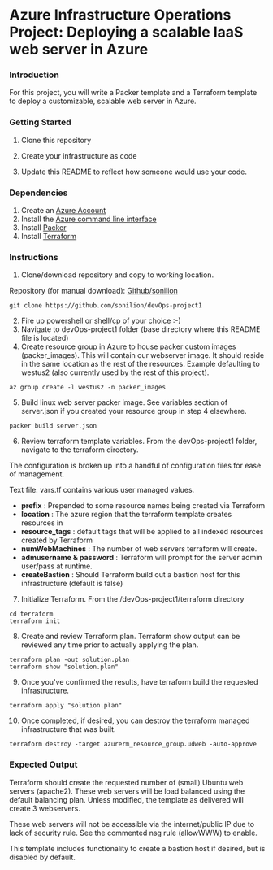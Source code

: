 # Azure Infrastructure Operations Project: Deploying a scalable IaaS web server in Azure

### Introduction
For this project, you will write a Packer template and a Terraform template to deploy a customizable, scalable web server in Azure.

### Getting Started
1. Clone this repository

2. Create your infrastructure as code

3. Update this README to reflect how someone would use your code.

### Dependencies
1. Create an [Azure Account](https://portal.azure.com)
2. Install the [Azure command line interface](https://docs.microsoft.com/en-us/cli/azure/install-azure-cli?view=azure-cli-latest)
3. Install [Packer](https://www.packer.io/downloads)
4. Install [Terraform](https://www.terraform.io/downloads.html)

### Instructions
1. Clone/download repository and copy to working location.

  Repository (for manual download): [Github/sonilion](https://github.com/sonilion/devOps-project1)
```
git clone https://github.com/sonilion/devOps-project1
```
2. Fire up powershell or shell/cp of your choice :-)
3. Navigate to devOps-project1 folder (base directory where this README file is located)
4. Create resource group in Azure to house packer custom images (packer_images). This will contain our webserver image. It should reside in the same location as the rest of the resources.  Example defaulting to westus2 (also currently used by the rest of this project).  
```
az group create -l westus2 -n packer_images
```
5. Build linux web server packer image.  See variables section of server.json if you created your resource group in step 4 elsewhere.
```
packer build server.json
```
6. Review terraform template variables.  From the devOps-project1 folder, navigate to the terraform directory.  

The configuration is broken up into a handful of configuration files for ease of management.  

Text file: vars.tf contains various user managed values.

  * **prefix** : Prepended to some resource names being created via Terraform
  * **location** : The azure region that the terraform template creates resources in
  * **resource_tags** : default tags that will be applied to all indexed resources created by Terraform
  * **numWebMachines** : The number of web servers terraform will create.
  * **admusername & password** : Terraform will prompt for the server admin user/pass at runtime.
  * **createBastion** : Should Terraform build out a bastion host for this infrastructure (default is false)

7. Initialize Terraform.  From the /devOps-project1/terraform directory
```
cd terraform
terraform init
```
8. Create and review Terraform plan.  Terraform show output can be reviewed any time prior to actually applying the plan.
```
terraform plan -out solution.plan
terraform show "solution.plan"
```
9. Once you've confirmed the results, have terraform build the requested infrastructure.
```
terraform apply "solution.plan"
```
10. Once completed, if desired, you can destroy the terraform managed infrastructure that was built.
```
terraform destroy -target azurerm_resource_group.udweb -auto-approve
```

### Expected Output
Terraform should create the requested number of (small) Ubuntu web servers (apache2).  These web servers will be load balanced using the default balancing plan.  Unless modified, the template as delivered will create 3 webservers.

These web servers will not be accessible via the internet/public IP due to lack of security rule.  See the commented nsg rule (allowWWW) to enable.  

This template includes functionality to create a bastion host if desired, but is disabled by default.  
